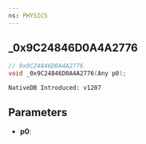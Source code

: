 ```yaml
---
ns: PHYSICS
---
```

## _0x9C24846D0A4A2776

```c
// 0x9C24846D0A4A2776
void _0x9C24846D0A4A2776(Any p0);
```

```
NativeDB Introduced: v1207
```

## Parameters
* **p0**:
